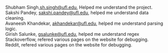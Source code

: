 Shubham Singh,sh.singh@ufl.edu, Helped me understand the project. <br />
Sakshi Pandey, sakshi.pandey@ufl.edu, helped me understand data cleaning. <br />
Avaneesh Khandekar, akhandekar@ufl.edu, helped me understand parsing logic. <br />
Girish Salunke, gsalunke@ufl.edu, helped me understand regex <br />
Stackoverflow, refered various pages on the website for debugging. <br />
Reddit, refered various pages on the website for debugging. <br />

